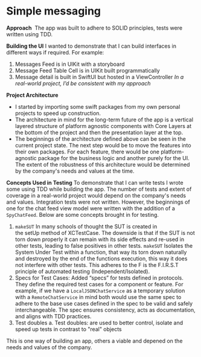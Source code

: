 # Simple messaging

**Approach** 
The app was built to adhere to SOLID principles, tests were written using TDD. 

**Building the UI**
I wanted to demonstrate that I can build interfaces in different ways if required. For example:
1. Messages Feed is in UIKit with a storyboard 
2. Message Feed Table Cell is in UIKit built programmatically 
3. Message detail is built in SwiftUI but hosted in a ViewController
*In a real-world project, I’d be consistent with my approach*

**Project Architecture**
* I started by importing some swift packages from my own personal projects to speed up construction. 
* The architecture in mind for the long-term future of the app is a vertical layered structure of platform agnostic components with Core Layers at the bottom of the project and then the presentation layer at the top. 
* The beginnings of the architecture defined above can be seen in the current project state. The next step would be to move the features into their own packages. For each feature, there would be one platform-agnostic package for the business logic and another purely for the UI. The extent of the robustness of this architecture would be determined by the company's needs and values at the time.

**Concepts Used in Testing**
To demonstrate that I can write tests I wrote some using TDD while building the app. The number of tests and extent of coverage in a real-world project would depend on the company's needs and values. Integration tests were not written. However, the beginnings of one for the chat feed view model were written with the addition of a `SpyChatFeed`. Below are some concepts brought in for testing.
1. `makeSUT`
In many schools of thought the SUT is created in the setUp method of XCTestCase. The downside is that if the SUT is not torn down properly it can remain with its side effects and re-used in other tests, leading to false positives in other tests. `makeSUT` Isolates the System Under Test within a function, that way its torn down naturally and destroyed by the end of the functions execution, this way it does not interfere with other tests. This adheres to the F is the F.I.R.S.T principle of automated testing (Independent/Isolated).
2. Specs for Test Cases: Added “specs” for tests defined in protocols. They define the required test cases for a component or feature. For example, if we have a `LocalJSONChatService` as a temporary solution with a `RemoteChatService` in mind both would use the same spec to adhere to the base use cases defined in the spec to be valid and safely interchangeable. The spec ensures consistency, acts as documentation, and aligns with TDD practices.
3. Test doubles
    a. Test doubles: are used to better control, isolate and speed up tests in contrast to "real" objects
    
This is one way of building an app, others a viable and depened on the needs and values of the company.
